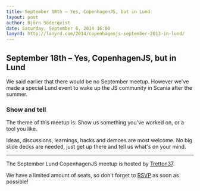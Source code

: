 ```yaml
---
title: September 18th – Yes, CopenhagenJS, but in Lund
layout: post
author: Björn Söderqvist
date: Saturday, September 6, 2014 16:00
lanyrd: http://lanyrd.com/2014/copenhagenjs-september-2013-in-lund/
---
```


## September 18th – Yes, CopenhagenJS, but in Lund

We said earlier that there would be no September meetup. However we've made a special Lund event to wake up the JS community in Scania after the summer.

### Show and tell

The theme of this meetup is: Show us something you've worked on, or a tool you like.

Ideas, discussions, learnings, hacks and demoes are most welcome. No big slide decks are needed, just get up there and tell us what's on your mind.



---

The September Lund CopenhagenJS meetup is hosted by [Tretton37](http://www.tretton37.se/).


We have a limited amount of seats, so don't forget to [RSVP](https://www.eventbrite.com/e/cphjs-meetup-at-tretton37-lund-tickets-12957051891) as soon as possible!
